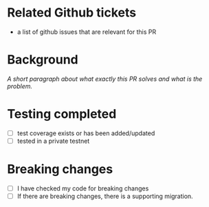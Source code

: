 # Related Github tickets

- a list of github issues that are relevant for this PR

# Background

_A short paragraph about what exactly this PR solves and what is the problem._

# Testing completed

- [ ] test coverage exists or has been added/updated
- [ ] tested in a private testnet

# Breaking changes

- [ ] I have checked my code for breaking changes
- [ ] If there are breaking changes, there is a supporting migration.

